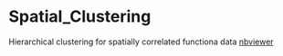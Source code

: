 # Spatial_Clustering

Hierarchical clustering for spatially correlated functiona data [nbviewer](https://nbviewer.org/github/jofmorenore/Spatial_Clustering/blob/main/Hierarchical_clustering_of_spatially_correlated_fd.ipynb)
